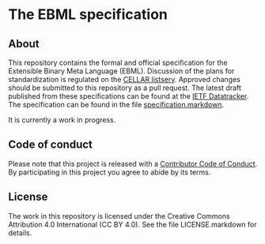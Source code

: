 # The EBML specification

## About

This repository contains the formal and official specification for the Extensible Binary Meta Language (EBML). Discussion of the plans for standardization is regulated on the [CELLAR listserv](https://datatracker.ietf.org/wg/cellar/charter/). Approved changes should be submitted to this repository as a pull request. The latest draft published from these specifications can be found at the [IETF Datatracker](https://datatracker.ietf.org/doc/draft-ietf-cellar-ebml/). The specification can be found in the file [specification.markdown](specification.markdown).

It is currently a work in progress.

## Code of conduct

Please note that this project is released with a [Contributor Code of Conduct](CODE_OF_CONDUCT.md). By participating in this project you agree to abide by its terms.

## License

The work in this repository is licensed under the Creative Commons Attribution 4.0 International (CC BY 4.0). See the file LICENSE.markdown for details.
